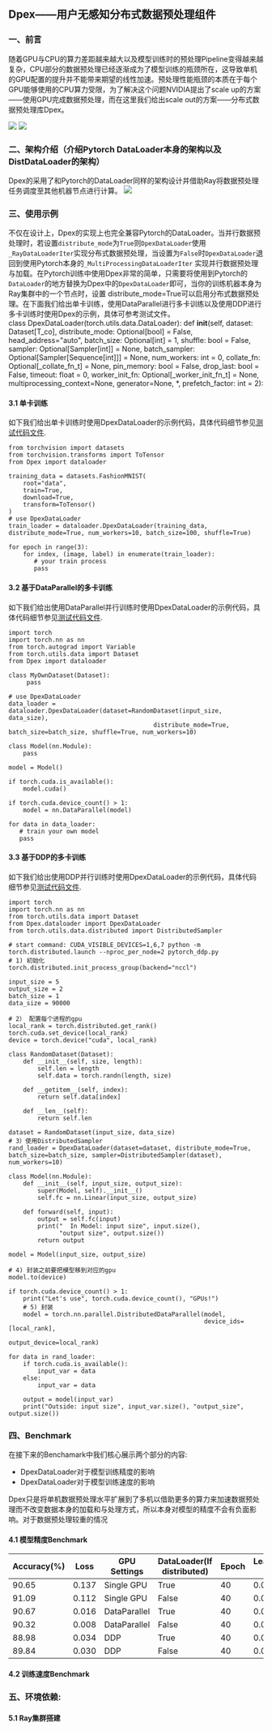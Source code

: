 ## Dpex——用户无感知分布式数据预处理组件
### 一、前言

随着GPU与CPU的算力差距越来越大以及模型训练时的预处理Pipeline变得越来越复杂，CPU部分的数据预处理已经逐渐成为了模型训练的瓶颈所在，这导致单机的GPU配置的提升并不能带来期望的线性加速。预处理性能瓶颈的本质在于每个GPU能够使用的CPU算力受限，为了解决这个问题NVIDIA提出了scale up的方案——使用GPU完成数据预处理，而在这里我们给出scale out的方案——分布式数据预处理库Dpex。

![](imgs/1.1.png)
![](imgs/1.2.png)

### 二、架构介绍（介绍Pytorch DataLoader本身的架构以及DistDataLoader的架构）
Dpex的采用了和Pytorch的DataLoader同样的架构设计并借助Ray将数据预处理任务调度至其他机器节点进行计算。
![](imgs/1.3.png)
### 三、使用示例
不仅在设计上，Dpex的实现上也完全兼容Pytorch的DataLoader。当并行数据预处理时，若设置`distribute_mode`为`True`则`DpexDataLoader`使用
`_RayDataLoaderIter`实现分布式数据预处理，当设置为`False`时`DpexDataLoader`退回到使用Pytorch本身的`_MultiProcessingDataLoaderIter`
实现并行数据预处理与加载。在Pytorch训练中使用Dpex非常的简单，只需要将使用到Pytorch的`DataLoader`的地方替换为Dpex中的`DpexDataLoader`即可，当你的训练机器本身为Ray集群中的一个节点时，设置 distribute_mode=True可以启用分布式数据预处理。在下面我们给出单卡训练，使用DataParallel进行多卡训练以及使用DDP进行多卡训练时使用Dpex的示例，具体可参考测试文件。    
    class DpexDataLoader(torch.utils.data.DataLoader):
        def __init__(self, dataset: Dataset[T_co], distribute_mode: Optional[bool] = False, head_address="auto", batch_size: Optional[int] = 1,
                     shuffle: bool = False, sampler: Optional[Sampler[int]] = None,
                     batch_sampler: Optional[Sampler[Sequence[int]]] = None,
                     num_workers: int = 0, collate_fn: Optional[_collate_fn_t] = None,
                     pin_memory: bool = False, drop_last: bool = False,
                     timeout: float = 0, worker_init_fn: Optional[_worker_init_fn_t] = None,
                     multiprocessing_context=None, generator=None,
                     *, prefetch_factor: int = 2):
    

#### 3.1 单卡训练
如下我们给出单卡训练时使用DpexDataLoader的示例代码，具体代码细节参见[测试代码文件](https://github.com/eedalong/Dpex/blob/main/tests/test.py).
    
    from torchvision import datasets
    from torchvision.transforms import ToTensor
    from Dpex import dataloader
    
    training_data = datasets.FashionMNIST(
        root="data",
        train=True,
        download=True,
        transform=ToTensor()
    )
    # use DpexDataLoader
    train_loader = dataloader.DpexDataLoader(training_data, distribute_mode=True, num_workers=10, batch_size=100, shuffle=True)
    
    for epoch in range(3):
        for index, (image, label) in enumerate(train_loader):
           # your train process
           pass

#### 3.2 基于DataParallel的多卡训练
如下我们给出使用DataParallel并行训练时使用DpexDataLoader的示例代码，具体代码细节参见[测试代码文件](https://github.com/eedalong/Dpex/blob/main/tests/pytorch_data_parallel.py).

    import torch
    import torch.nn as nn
    from torch.autograd import Variable
    from torch.utils.data import Dataset
    from Dpex import dataloader
    
    class MyOwnDataset(Dataset):
         pass
         
    # use DpexDataLoader
    data_loader = dataloader.DpexDataLoader(dataset=RandomDataset(input_size, data_size),
                                            distribute_mode=True, batch_size=batch_size, shuffle=True, num_workers=10)
    
    class Model(nn.Module):
        pass
        
    model = Model()
    
    if torch.cuda.is_available():
        model.cuda()
    
    if torch.cuda.device_count() > 1:
        model = nn.DataParallel(model)
    
    for data in data_loader:
       # train your own model
       pass



#### 3.3 基于DDP的多卡训练
如下我们给出使用DDP并行训练时使用DpexDataLoader的示例代码，具体代码细节参见[测试代码文件](https://github.com/eedalong/Dpex/blob/main/tests/pytorch_ddp.py).
    
    import torch
    import torch.nn as nn
    from torch.utils.data import Dataset
    from Dpex.dataloader import DpexDataLoader
    from torch.utils.data.distributed import DistributedSampler
    
    # start command: CUDA_VISIBLE_DEVICES=1,6,7 python -m torch.distributed.launch --nproc_per_node=2 pytorch_ddp.py
    # 1) 初始化
    torch.distributed.init_process_group(backend="nccl")
    
    input_size = 5
    output_size = 2
    batch_size = 1
    data_size = 90000
    
    # 2） 配置每个进程的gpu
    local_rank = torch.distributed.get_rank()
    torch.cuda.set_device(local_rank)
    device = torch.device("cuda", local_rank)
    
    class RandomDataset(Dataset):
        def __init__(self, size, length):
            self.len = length
            self.data = torch.randn(length, size)
    
        def __getitem__(self, index):
            return self.data[index]
    
        def __len__(self):
            return self.len
    
    dataset = RandomDataset(input_size, data_size)
    # 3）使用DistributedSampler
    rand_loader = DpexDataLoader(dataset=dataset, distribute_mode=True, batch_size=batch_size, sampler=DistributedSampler(dataset), num_workers=10)
    
    class Model(nn.Module):
        def __init__(self, input_size, output_size):
            super(Model, self).__init__()
            self.fc = nn.Linear(input_size, output_size)
    
        def forward(self, input):
            output = self.fc(input)
            print("  In Model: input size", input.size(),
                  "output size", output.size())
            return output
    
    model = Model(input_size, output_size)
    
    # 4) 封装之前要把模型移到对应的gpu
    model.to(device)
    
    if torch.cuda.device_count() > 1:
        print("Let's use", torch.cuda.device_count(), "GPUs!")
        # 5) 封装
        model = torch.nn.parallel.DistributedDataParallel(model,
                                                          device_ids=[local_rank],
                                                          output_device=local_rank)
    
    for data in rand_loader:
        if torch.cuda.is_available():
            input_var = data
        else:
            input_var = data
    
        output = model(input_var)
        print("Outside: input size", input_var.size(), "output_size", output.size())
### 四、Benchmark
在接下来的Benchamark中我们核心展示两个部分的内容:
 - DpexDataLoader对于模型训练精度的影响
 - DpexDataLoader对于模型训练速度的影响 

Dpex只是将单机数据预处理水平扩展到了多机以借助更多的算力来加速数据预处理而不改变数据本身的加载和与处理方式，所以本身对模型的精度不会有负面影响。对于数据预处理较重的情况
#### 4.1 模型精度Benchmark

| **Accuracy**(%) | **Loss** | **GPU Settings** | **DataLoader(If distributed)** | **Epoch** | **Learning rate** | **Batch size** |
| --------------- | -------- | ---------------- | ------------------------------ | --------- | ----------------- | -------------- |
| 90.65           | 0.137    | Single GPU       | True                           | 40        | 0.001             | 100            |
| 91.09           | 0.112    | Single GPU       | False                          | 40        | 0.001             | 100            |
| 90.67           | 0.016    | DataParallel     | True                           | 40        | 0.001             | 100            |
| 90.32           | 0.008    | DataParallel     | False                          | 40        | 0.001             | 100            |
| 88.98           | 0.034    | DDP              | True                           | 40        | 0.001             | 100            |
| 89.84           | 0.030    | DDP              | False                          | 40        | 0.001             | 100            |

#### 4.2 训练速度Benchmark
### 五、环境依赖:
#### 5.1 Ray集群搭建




